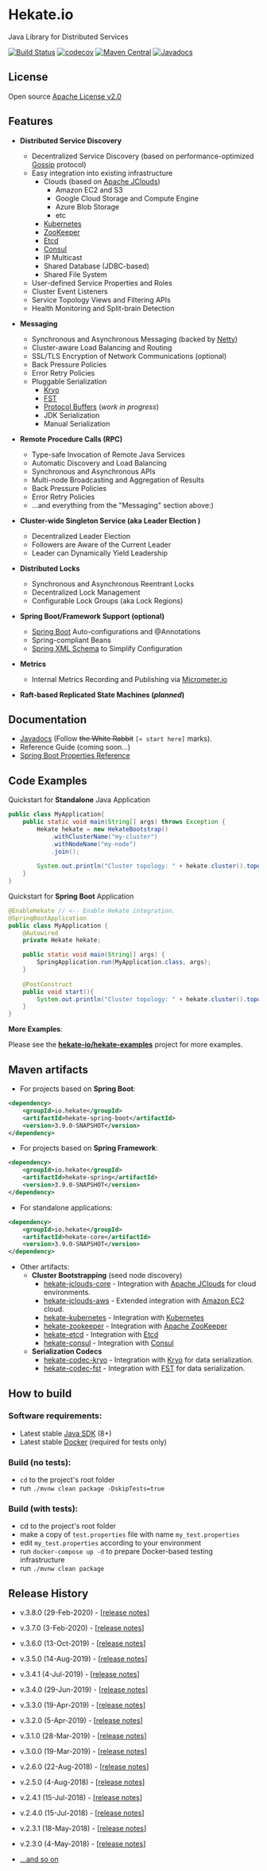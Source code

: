 # Hekate.io

Java Library for Distributed Services

[![Build Status](https://travis-ci.org/hekate-io/hekate.svg?branch=master)](https://travis-ci.org/hekate-io/hekate)
[![codecov](https://codecov.io/gh/hekate-io/hekate/branch/master/graph/badge.svg)](https://codecov.io/gh/hekate-io/hekate)
[![Maven Central](https://maven-badges.herokuapp.com/maven-central/io.hekate/hekate-all/badge.svg)](https://search.maven.org/search?q=io.hekate)
[![Javadocs](http://javadoc.io/badge/io.hekate/hekate-all.svg)](http://javadoc.io/doc/io.hekate/hekate-all)

## License
Open source [Apache License v2.0](http://www.apache.org/licenses/)  

## Features

- **Distributed Service Discovery**
    - Decentralized Service Discovery (based on performance-optimized [Gossip](https://en.wikipedia.org/wiki/Gossip_protocol) protocol)
    - Easy integration into existing infrastructure
        - Clouds (based on [Apache JClouds](https://jclouds.apache.org))
            - Amazon EC2 and S3
            - Google Cloud Storage and Compute Engine
            - Azure Blob Storage
            - etc
        - [Kubernetes](https://kubernetes.io)    
        - [ZooKeeper](https://zookeeper.apache.org)
        - [Etcd](https://github.com/coreos/etcd)
        - [Consul](https://github.com/hashicorp/consul)
        - IP Multicast
        - Shared Database (JDBC-based)
        - Shared File System
    - User-defined Service Properties and Roles
    - Cluster Event Listeners    
    - Service Topology Views and Filtering APIs
    - Health Monitoring and Split-brain Detection
    
- **Messaging**
    - Synchronous and Asynchronous Messaging (backed by [Netty](https://netty.io))
    - Cluster-aware Load Balancing and Routing
    - SSL/TLS Encryption of Network Communications (optional)
    - Back Pressure Policies
    - Error Retry Policies
    - Pluggable Serialization
        - [Kryo](https://github.com/EsotericSoftware/kryo)
        - [FST](https://github.com/RuedigerMoeller/fast-serialization)
        - [Protocol Buffers](https://developers.google.com/protocol-buffers/) (_work in progress_)
        - JDK Serialization
        - Manual Serialization
        
- **Remote Procedure Calls (RPC)**
    - Type-safe Invocation of Remote Java Services
    - Automatic Discovery and Load Balancing
    - Synchronous and Asynchronous APIs
    - Multi-node Broadcasting and Aggregation of Results
    - Back Pressure Policies
    - Error Retry Policies
    - ...and everything from the "Messaging" section above:)
    
- **Cluster-wide Singleton Service (aka Leader Election )**
    - Decentralized Leader Election
    - Followers are Aware of the Current Leader
    - Leader can Dynamically Yield Leadership

- **Distributed Locks**
    - Synchronous and Asynchronous Reentrant Locks
    - Decentralized Lock Management
    - Configurable Lock Groups (aka Lock Regions)
                
- **Spring Boot/Framework Support (optional)**
    - [Spring Boot](https://spring.io/projects/spring-boot) Auto-configurations and @Annotations
    - Spring-compliant Beans
    - [Spring XML Schema](https://docs.spring.io/spring/docs/4.3.x/spring-framework-reference/html/xsd-configuration.html) 
      to Simplify Configuration

- **Metrics**
    - Internal Metrics Recording and Publishing via [Micrometer.io](https://micrometer.io/) 

- **Raft-based Replicated State Machines (_planned_)**


## Documentation

- [Javadocs](http://javadoc.io/doc/io.hekate/hekate-all/) (Follow ~~the White Rabbit~~ `[« start here]` marks).
- Reference Guide (coming soon...) 
- [Spring Boot Properties Reference](http://javadoc.io/doc/io.hekate/hekate-all/latest/spring-boot.properties.txt)

## Code Examples

Quickstart for **Standalone** Java Application
```java
public class MyApplication{
    public static void main(String[] args) throws Exception {
        Hekate hekate = new HekateBootstrap()
            .withClusterName("my-cluster")
            .withNodeName("my-node")
            .join();
        
        System.out.println("Cluster topology: " + hekate.cluster().topology());
    }
}

```

Quickstart for **Spring Boot** Application
```java
@EnableHekate // <-- Enable Hekate integration.
@SpringBootApplication
public class MyApplication {
    @Autowired
    private Hekate hekate;

    public static void main(String[] args) {
        SpringApplication.run(MyApplication.class, args);
    }
    
    @PostConstruct
    public void start(){
        System.out.println("Cluster topology: " + hekate.cluster().topology());
    }
}
```

__More Examples__: 

Please see the **[hekate-io/hekate-examples](https://github.com/hekate-io/hekate-examples)** project for more examples.


## Maven artifacts

 * For projects based on **Spring Boot**:
```xml
<dependency>
    <groupId>io.hekate</groupId>
    <artifactId>hekate-spring-boot</artifactId>
    <version>3.9.0-SNAPSHOT</version>
</dependency>
```

 * For projects based on **Spring Framework**:
```xml
<dependency>
    <groupId>io.hekate</groupId>
    <artifactId>hekate-spring</artifactId>
    <version>3.9.0-SNAPSHOT</version>
</dependency>
```

 * For standalone applications:
```xml
<dependency>
    <groupId>io.hekate</groupId>
    <artifactId>hekate-core</artifactId>
    <version>3.9.0-SNAPSHOT</version>
</dependency>
```

 * Other artifacts:
    - **Cluster Bootstrapping** (seed node discovery)
        - [hekate-jclouds-core](hekate-jclouds-core/) - Integration with [Apache JClouds](https://jclouds.apache.org) 
          for cloud environments.
        - [hekate-jclouds-aws](hekate-jclouds-aws/) - Extended integration with [Amazon EC2](https://aws.amazon.com) cloud.
        - [hekate-kubernetes](hekate-kubernetes/) - Integration with [Kubernetes](https://kubernetes.io) 
        - [hekate-zookeeper](hekate-zookeeper/) - Integration with [Apache ZooKeeper](https://zookeeper.apache.org) 
        - [hekate-etcd](hekate-etcd/) - Integration with [Etcd](https://github.com/etcd-io/etcd) 
        - [hekate-consul](hekate-consul/) - Integration with [Consul](https://github.com/hashicorp/consul) 
    - **Serialization Codecs**
        - [hekate-codec-kryo](hekate-codec-kryo/README.md) - Integration with [Kryo](https://github.com/EsotericSoftware/kryo) for data 
          serialization.
        - [hekate-codec-fst](hekate-codec-fst/README.md) - Integration with [FST](https://github.com/RuedigerMoeller/fast-serialization) for 
          data serialization.

## How to build

### Software requirements:

 - Latest stable [Java SDK](https://adoptopenjdk.net/) (8+)
 - Latest stable [Docker](https://www.docker.com) (required for tests only)


### Build (no tests):

 - `cd` to the project's root folder
 - run `./mvnw clean package -DskipTests=true`
 
### Build (with tests):
 
  - cd to the project's root folder
  - make a copy of `test.properties` file with name `my_test.properties`
  - edit `my_test.properties` according to your environment
  - run `docker-compose up -d` to prepare Docker-based testing infrastructure
  - run `./mvnw clean package`
  
## Release History

 - v.3.8.0 (29-Feb-2020) - [[release notes](https://github.com/hekate-io/hekate/releases/tag/v.3.8.0)]
 
 - v.3.7.0 (3-Feb-2020) - [[release notes](https://github.com/hekate-io/hekate/releases/tag/v.3.7.0)]

 - v.3.6.0 (13-Oct-2019) - [[release notes](https://github.com/hekate-io/hekate/releases/tag/v.3.6.0)]
 
 - v.3.5.0 (14-Aug-2019) - [[release notes](https://github.com/hekate-io/hekate/releases/tag/v.3.5.0)]
 
 - v.3.4.1 (4-Jul-2019) - [[release notes](https://github.com/hekate-io/hekate/releases/tag/v.3.4.1)]

 - v.3.4.0 (29-Jun-2019) - [[release notes](https://github.com/hekate-io/hekate/releases/tag/v.3.4.0)]
 
 - v.3.3.0 (19-Apr-2019) - [[release notes](https://github.com/hekate-io/hekate/releases/tag/v.3.3.0)]
 
 - v.3.2.0 (5-Apr-2019) - [[release notes](https://github.com/hekate-io/hekate/releases/tag/v.3.2.0)]
 
 - v.3.1.0 (28-Mar-2019) - [[release notes](https://github.com/hekate-io/hekate/releases/tag/v.3.1.0)]
 
 - v.3.0.0 (19-Mar-2019) - [[release notes](https://github.com/hekate-io/hekate/releases/tag/v.3.0.0)]
 
 - v.2.6.0 (22-Aug-2018) - [[release notes](https://github.com/hekate-io/hekate/releases/tag/v.2.6.0)]

 - v.2.5.0 (4-Aug-2018) - [[release notes](https://github.com/hekate-io/hekate/releases/tag/v.2.5.0)]

 - v.2.4.1 (15-Jul-2018) - [[release notes](https://github.com/hekate-io/hekate/releases/tag/v.2.4.1)]

 - v.2.4.0 (15-Jul-2018) - [[release notes](https://github.com/hekate-io/hekate/releases/tag/v.2.4.0)]

 - v.2.3.1 (18-May-2018) - [[release notes](https://github.com/hekate-io/hekate/releases/tag/v.2.3.1)]

 - v.2.3.0 (4-May-2018) - [[release notes](https://github.com/hekate-io/hekate/releases/tag/v.2.3.0)]

 - [...and so on](https://github.com/hekate-io/hekate/releases)
